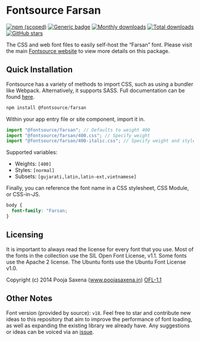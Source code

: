 # Fontsource Farsan

[![npm (scoped)](https://img.shields.io/npm/v/@fontsource/farsan?color=brightgreen)](https://www.npmjs.com/package/@fontsource/farsan) [![Generic badge](https://img.shields.io/badge/fontsource-passing-brightgreen)](https://github.com/fontsource/fontsource) [![Monthly downloads](https://badgen.net/npm/dm/@fontsource/farsan)](https://github.com/fontsource/fontsource) [![Total downloads](https://badgen.net/npm/dt/@fontsource/farsan)](https://github.com/fontsource/fontsource) [![GitHub stars](https://img.shields.io/github/stars/fontsource/fontsource.svg?style=social&label=Star)](https://github.com/fontsource/fontsource/stargazers)

The CSS and web font files to easily self-host the “Farsan” font. Please visit the main [Fontsource website](https://fontsource.org/fonts/farsan) to view more details on this package.

## Quick Installation

Fontsource has a variety of methods to import CSS, such as using a bundler like Webpack. Alternatively, it supports SASS. Full documentation can be found [here](https://fontsource.org/docs/introduction).

```javascript
npm install @fontsource/farsan
```

Within your app entry file or site component, import it in.

```javascript
import "@fontsource/farsan"; // Defaults to weight 400
import "@fontsource/farsan/400.css"; // Specify weight
import "@fontsource/farsan/400-italic.css"; // Specify weight and style

```

Supported variables:
- Weights: `[400]`
- Styles: `[normal]`
- Subsets: `[gujarati,latin,latin-ext,vietnamese]`

Finally, you can reference the font name in a CSS stylesheet, CSS Module, or CSS-in-JS.

```css
body {
  font-family: "Farsan;
}
```

## Licensing
It is important to always read the license for every font that you use.
Most of the fonts in the collection use the SIL Open Font License, v1.1. Some fonts use the Apache 2 license. The Ubuntu fonts use the Ubuntu Font License v1.0.

Copyright (c) 2014 Pooja Saxena (www.poojasaxena.in)
[OFL-1.1](http://scripts.sil.org/OFL)

## Other Notes
Font version (provided by source): `v18`.
Feel free to star and contribute new ideas to this repository that aim to improve the performance of font loading, as well as expanding the existing library we already have. Any suggestions or ideas can be voiced via an [issue](https://github.com/fontsource/fontsource/issues).